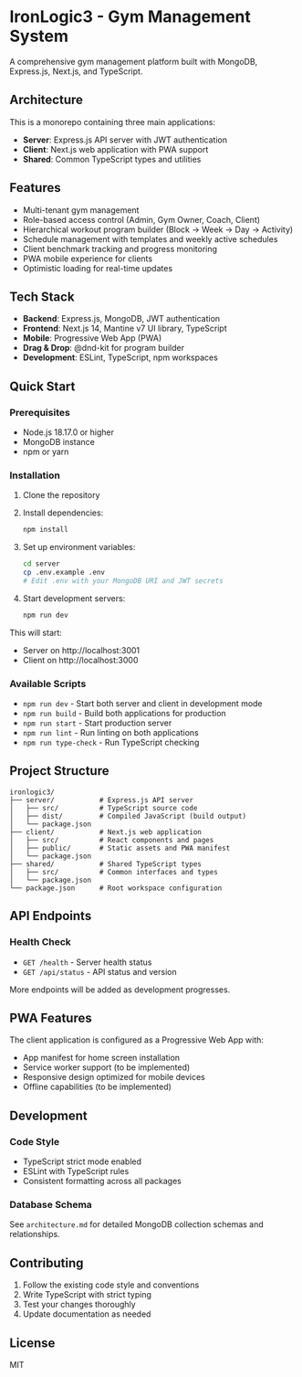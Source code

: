 # IronLogic3 - Gym Management System

A comprehensive gym management platform built with MongoDB, Express.js, Next.js, and TypeScript.

## Architecture

This is a monorepo containing three main applications:

- **Server**: Express.js API server with JWT authentication
- **Client**: Next.js web application with PWA support  
- **Shared**: Common TypeScript types and utilities

## Features

- Multi-tenant gym management
- Role-based access control (Admin, Gym Owner, Coach, Client)
- Hierarchical workout program builder (Block → Week → Day → Activity)
- Schedule management with templates and weekly active schedules
- Client benchmark tracking and progress monitoring
- PWA mobile experience for clients
- Optimistic loading for real-time updates

## Tech Stack

- **Backend**: Express.js, MongoDB, JWT authentication
- **Frontend**: Next.js 14, Mantine v7 UI library, TypeScript
- **Mobile**: Progressive Web App (PWA)
- **Drag & Drop**: @dnd-kit for program builder
- **Development**: ESLint, TypeScript, npm workspaces

## Quick Start

### Prerequisites
- Node.js 18.17.0 or higher
- MongoDB instance
- npm or yarn

### Installation

1. Clone the repository
2. Install dependencies:
   ```bash
   npm install
   ```

3. Set up environment variables:
   ```bash
   cd server
   cp .env.example .env
   # Edit .env with your MongoDB URI and JWT secrets
   ```

4. Start development servers:
   ```bash
   npm run dev
   ```

This will start:
- Server on http://localhost:3001
- Client on http://localhost:3000

### Available Scripts

- `npm run dev` - Start both server and client in development mode
- `npm run build` - Build both applications for production
- `npm run start` - Start production server
- `npm run lint` - Run linting on both applications
- `npm run type-check` - Run TypeScript checking

## Project Structure

```
ironlogic3/
├── server/           # Express.js API server
│   ├── src/          # TypeScript source code
│   ├── dist/         # Compiled JavaScript (build output)
│   └── package.json
├── client/           # Next.js web application
│   ├── src/          # React components and pages
│   ├── public/       # Static assets and PWA manifest
│   └── package.json
├── shared/           # Shared TypeScript types
│   ├── src/          # Common interfaces and types
│   └── package.json
└── package.json      # Root workspace configuration
```

## API Endpoints

### Health Check
- `GET /health` - Server health status
- `GET /api/status` - API status and version

More endpoints will be added as development progresses.

## PWA Features

The client application is configured as a Progressive Web App with:
- App manifest for home screen installation
- Service worker support (to be implemented)
- Responsive design optimized for mobile devices
- Offline capabilities (to be implemented)

## Development

### Code Style
- TypeScript strict mode enabled
- ESLint with TypeScript rules
- Consistent formatting across all packages

### Database Schema
See `architecture.md` for detailed MongoDB collection schemas and relationships.

## Contributing

1. Follow the existing code style and conventions
2. Write TypeScript with strict typing
3. Test your changes thoroughly
4. Update documentation as needed

## License

MIT